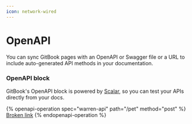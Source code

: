 ```yaml
---
icon: network-wired
---
```


# OpenAPI

You can sync GitBook pages with an OpenAPI or Swagger file or a URL to include auto-generated API methods in your documentation.

### OpenAPI block

GitBook's OpenAPI block is powered by [Scalar](https://scalar.com/), so you can test your APIs directly from your docs.

{% openapi-operation spec="warren-api" path="/pet" method="post" %}
[Broken link](broken-reference)
{% endopenapi-operation %}
